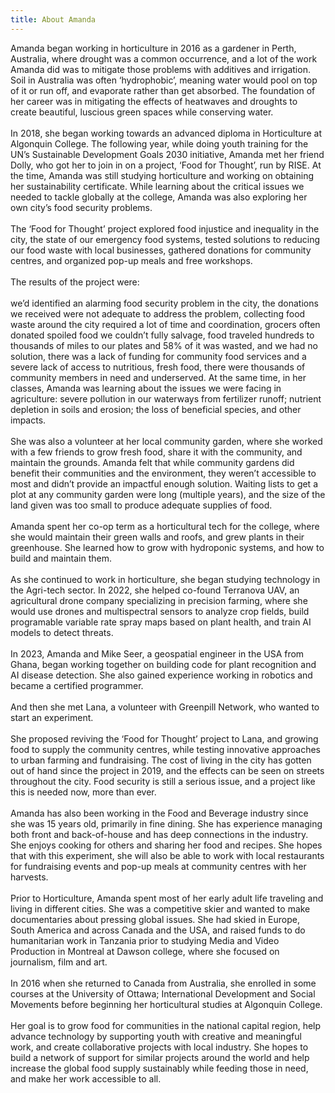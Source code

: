 ```yaml
---
title: About Amanda
---
```

<p>
Amanda began working in horticulture in 2016 as a gardener in Perth, Australia, where drought was a common occurrence, and a lot of the work Amanda did was to mitigate those problems with additives and irrigation. Soil in Australia was often ‘hydrophobic’, meaning water would pool on top of it or run off, and evaporate rather than get absorbed. The foundation of her career was in mitigating the effects of heatwaves and droughts to create beautiful, luscious green spaces while conserving water.
<br>
<br>
In 2018, she began working towards an advanced diploma in Horticulture at Algonquin College. The following year, while doing youth training for the UN’s Sustainable Development Goals 2030 initiative, Amanda met her friend Dolly, who got her to join in on a project, ‘Food for Thought’, run by RISE. At the time, Amanda was still studying horticulture and working on obtaining her sustainability certificate. While learning about the critical issues we needed to tackle globally at the college, Amanda was also exploring her own city’s food security problems.
<br>
<br>
The ‘Food for Thought’ project explored food injustice and inequality in the city, the state of our emergency food systems, tested solutions to reducing our food waste with local businesses, gathered donations for community centres, and organized pop-up meals and free workshops.
<br>
<br>
The results of the project were:
<br>
<br>
we’d identified an alarming food security problem in the city, the donations we received were not adequate to address the problem, collecting food waste around the city required a lot of time and coordination, grocers often donated spoiled food we couldn’t fully salvage, food traveled hundreds to thousands of miles to our plates and 58% of it was wasted, and we had no solution, there was a lack of funding for community food services and a severe lack of access to nutritious, fresh food, there were thousands of community members in need and underserved. At the same time, in her classes, Amanda was learning about the issues we were facing in agriculture: severe pollution in our waterways from fertilizer runoff; nutrient depletion in soils and erosion; the loss of beneficial species, and other impacts.
<br>
<br>
She was also a volunteer at her local community garden, where she worked with a few friends to grow fresh food, share it with the community, and maintain the grounds. Amanda felt that while community gardens did benefit their communities and the environment, they weren’t accessible to most and didn’t provide an impactful enough solution. Waiting lists to get a plot at any community garden were long (multiple years), and the size of the land given was too small to produce adequate supplies of food.
<br>
<br>
Amanda spent her co-op term as a horticultural tech for the college, where she would maintain their green walls and roofs, and grew plants in their greenhouse. She learned how to grow with hydroponic systems, and how to build and maintain them.
<br>
<br>
As she continued to work in horticulture, she began studying technology in the Agri-tech sector. In 2022, she helped co-found Terranova UAV, an agricultural drone company specializing in precision farming, where she would use drones and multispectral sensors to analyze crop fields, build programable variable rate spray maps based on plant health, and train AI models to detect threats.
<br>
<br>
In 2023, Amanda and Mike Seer, a geospatial engineer in the USA from Ghana, began working together on building code for plant recognition and AI disease detection. She also gained experience working in robotics and became a certified programmer.
<br>
<br>
And then she met Lana, a volunteer with Greenpill Network, who wanted to start an experiment.
<br>
<br>
She proposed reviving the ‘Food for Thought’ project to Lana, and growing food to supply the community centres, while testing innovative approaches to urban farming and fundraising. The cost of living in the city has gotten out of hand since the project in 2019, and the effects can be seen on streets throughout the city. Food security is still a serious issue, and a project like this is needed now, more than ever.
<br>
<br>
Amanda has also been working in the Food and Beverage industry since she was 15 years old, primarily in fine dining. She has experience managing both front and back-of-house and has deep connections in the industry. She enjoys cooking for others and sharing her food and recipes. She hopes that with this experiment, she will also be able to work with local restaurants for fundraising events and pop-up meals at community centres with her harvests.
<br>
<br>
Prior to Horticulture, Amanda spent most of her early adult life traveling and living in different cities. She was a competitive skier and wanted to make documentaries about pressing global issues. She had skied in Europe, South America and across Canada and the USA, and raised funds to do humanitarian work in Tanzania prior to studying Media and Video Production in Montreal at Dawson college, where she focused on journalism, film and art.
<br>
<br>
In 2016 when she returned to Canada from Australia, she enrolled in some courses at the University of Ottawa; International Development and Social Movements before beginning her horticultural studies at Algonquin College.
<br>
<br>
Her goal is to grow food for communities in the national capital region, help advance technology by supporting youth with creative and meaningful work, and create collaborative projects with local industry. She hopes to build a network of support for similar projects around the world and help increase the global food supply sustainably while feeding those in need, and make her work accessible to all.
</p>


